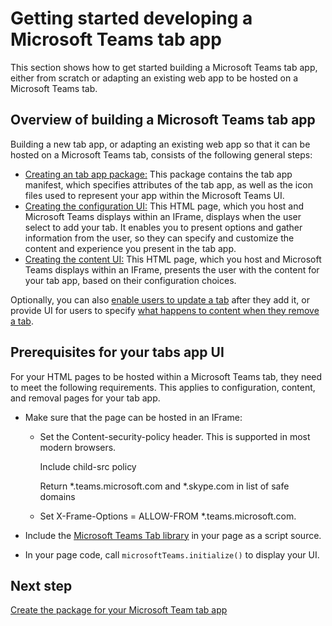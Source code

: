 ﻿# Getting started developing a Microsoft Teams tab app

This section shows how to get started building a Microsoft Teams tab app, either from scratch or adapting an existing web app to be hosted on a Microsoft Teams tab.

## Overview of building a Microsoft Teams tab app

Building a new tab app, or adapting an existing web app so that it can be hosted on a Microsoft Teams tab, consists of the following general steps:

*  [Creating an tab app package:]() This package contains the tab app manifest, which specifies attributes of the tab app, as well as the icon files used to represent your app within the Microsoft Teams UI.
*  [Creating the configuration UI:]() This HTML page, which you host and Microsoft Teams displays within an IFrame, displays when the user select to add your tab. It enables you to present options and gather information from the user, so they can specify and customize the content and experience you present in the tab app.
*  [Creating the content UI:]() This HTML page, which you host and Microsoft Teams displays within an IFrame, presents the user with the content for your tab app, based on their configuration choices.

Optionally, you can also [enable users to update a tab](updateremovetab.md#updating-an-existing-tab-instance) after they add it, or provide UI for users to specify [what happens to content when they remove a tab](updateremovetab.md#removing-a-tab).


## Prerequisites for your tabs app UI

For your HTML pages to be hosted within a Microsoft Teams tab, they need to meet the following requirements. This applies to configuration, content, and removal pages for your tab app.

* Make sure that the page can be hosted in an IFrame:
	
	* Set the Content-security-policy header. This is supported in most modern browsers.
		
		Include child-src policy

		Return *.teams.microsoft.com  and *.skype.com in list of safe domains
	* Set X-Frame-Options = ALLOW-FROM *.teams.microsoft.com.

* Include the [Microsoft Teams Tab library](https://teamspacewusprodms.blob.core.windows.net/tabframework/0.2/MicrosoftTeams.js) in your page as a script source.
* In your page code, call ```microsoftTeams.initialize()``` to display your UI.


## Next step

[Create the package for your Microsoft Team tab app](createtabpackage.md)


